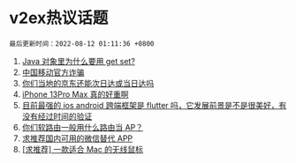 # v2ex热议话题

`最后更新时间：2022-08-12 01:11:36 +0800`

1. [Java 对象里为什么要用 get set?](https://www.v2ex.com/t/872064)
1. [中国移动官方诈骗](https://www.v2ex.com/t/872095)
1. [你们当地的京东还能次日达或当日达吗](https://www.v2ex.com/t/872126)
1. [iPhone 13Pro Max 真的好重啊](https://www.v2ex.com/t/872123)
1. [目前最强的 ios android 跨端框架是 flutter 吗，它发展前景是不是很美好，有没有经过时间的验证](https://www.v2ex.com/t/872077)
1. [你们软路由一般用什么路由当 AP？](https://www.v2ex.com/t/872108)
1. [求推荐国内可用的微信替代 APP](https://www.v2ex.com/t/872202)
1. [[求推荐] 一款适合 Mac 的无线鼠标](https://www.v2ex.com/t/872142)

